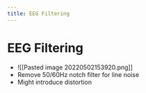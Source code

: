 ```yaml
---
title: EEG Filtering
---
```


# EEG Filtering
- ![[Pasted image 20220502153920.png]]
- Remove 50/60Hz notch filter for line noise
- Might introduce distortion






